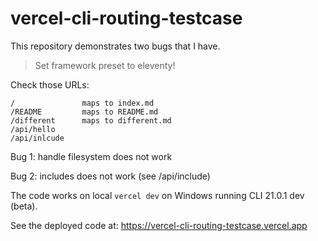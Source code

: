 # vercel-cli-routing-testcase

This repository demonstrates two bugs that I have.

> Set framework preset to eleventy!

Check those URLs:

```
/               maps to index.md
/README         maps to README.md
/different      maps to different.md
/api/hello      
/api/inlcude
```

Bug 1: handle filesystem does not work

Bug 2: includes does not work (see /api/include)

The code works on local `vercel dev` on Windows running CLI 21.0.1 dev (beta).

See the deployed code at: https://vercel-cli-routing-testcase.vercel.app
